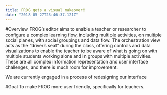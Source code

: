 ```yaml
---
title: FROG gets a visual makeover!
date: "2018-05-27T23:46:37.121Z"
---
```


#Overview
FROG’s editor aims to enable a teacher or researcher to configure a complex learning flow, including multiple activities, on multiple social planes, with social groupings and data flow. The orchestration view acts as the “driver’s seat” during the class, offering controls and data visualizations to enable the teacher to be aware of what is going on with multiple students working alone and in groups with multiple activities. These are all complex information representation and user interface challenges, and there is much room for improvement.

We are currently engaged in a process of redesigning our interface

#Goal
To make FROG more user friendly, specifically for teachers.
